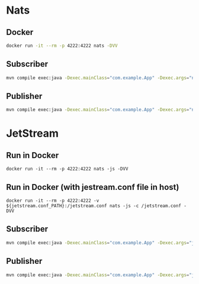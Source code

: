 # Nats

## Docker
```bash
docker run -it --rm -p 4222:4222 nats -DVV
```

## Subscriber
```bash
mvn compile exec:java -Dexec.mainClass="com.example.App" -Dexec.args="nats"
```

## Publisher
```bash
mvn compile exec:java -Dexec.mainClass="com.example.App" -Dexec.args="nats"
```

# JetStream

## Run in Docker
```
docker run -it --rm -p 4222:4222 nats -js -DVV
```

## Run in Docker (with jestream.conf file in host)
```
docker run -it --rm -p 4222:4222 -v ${jetstream.conf_PATH}:/jetstream.conf nats -js -c /jetstream.conf -DVV
```

## Subscriber
```bash
mvn compile exec:java -Dexec.mainClass="com.example.App" -Dexec.args="jetstream"
```

## Publisher
```bash
mvn compile exec:java -Dexec.mainClass="com.example.App" -Dexec.args="jetstream"
```